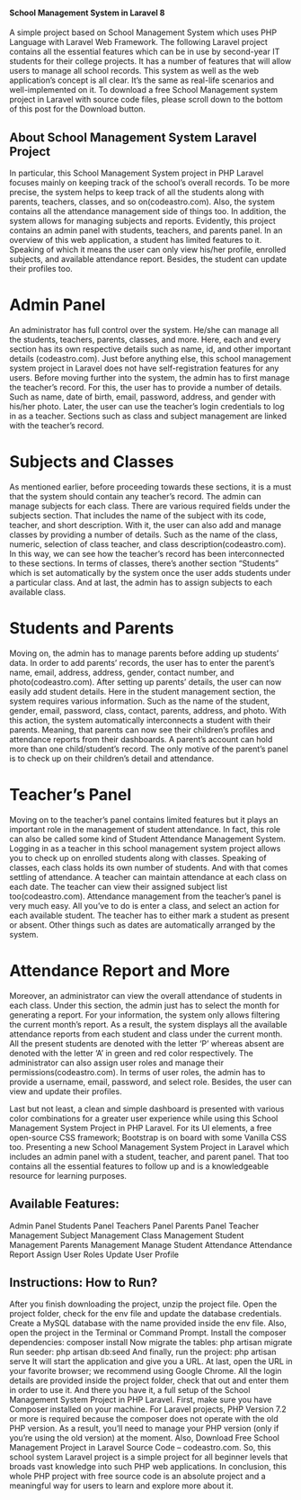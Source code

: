 #### School Management System in Laravel 8

A simple project based on School Management System which uses PHP Language with Laravel Web Framework. The following Laravel project contains all the essential features which can be in use by second-year IT students for their college projects. It has a number of features that will allow users to manage all school records. This system as well as the web application’s concept is all clear. It’s the same as real-life scenarios and well-implemented on it. To download a free School Management system project in Laravel with source code files, please scroll down to the bottom of this post for the Download button.


## About School Management System Laravel Project
In particular, this School Management System project in PHP Laravel focuses mainly on keeping track of the school’s overall records. To be more precise, the system helps to keep track of all the students along with parents, teachers, classes, and so on(codeastro.com). Also, the system contains all the attendance management side of things too. In addition, the system allows for managing subjects and reports. Evidently, this project contains an admin panel with students, teachers, and parents panel. In an overview of this web application, a student has limited features to it. Speaking of which it means the user can only view his/her profile, enrolled subjects, and available attendance report. Besides, the student can update their profiles too.


# Admin Panel
An administrator has full control over the system. He/she can manage all the students, teachers, parents, classes, and more. Here, each and every section has its own respective details such as name, id, and other important details (codeastro.com). Just before anything else, this school management system project in Laravel does not have self-registration features for any users. Before moving further into the system, the admin has to first manage the teacher’s record. For this, the user has to provide a number of details. Such as name, date of birth, email, password, address, and gender with his/her photo. Later, the user can use the teacher’s login credentials to log in as a teacher. Sections such as class and subject management are linked with the teacher’s record.


# Subjects and Classes
As mentioned earlier, before proceeding towards these sections, it is a must that the system should contain any teacher’s record. The admin can manage subjects for each class. There are various required fields under the subjects section. That includes the name of the subject with its code, teacher, and short description. With it, the user can also add and manage classes by providing a number of details. Such as the name of the class, numeric, selection of class teacher, and class description(codeastro.com). In this way, we can see how the teacher’s record has been interconnected to these sections. In terms of classes, there’s another section “Students” which is set automatically by the system once the user adds students under a particular class. And at last, the admin has to assign subjects to each available class.


# Students and Parents
Moving on, the admin has to manage parents before adding up students’ data. In order to add parents’ records, the user has to enter the parent’s name, email, address, address, gender, contact number, and photo(codeastro.com). After setting up parents’ details, the user can now easily add student details. Here in the student management section, the system requires various information. Such as the name of the student, gender, email, password, class, contact, parents, address, and photo. With this action, the system automatically interconnects a student with their parents. Meaning, that parents can now see their children’s profiles and attendance reports from their dashboards. A parent’s account can hold more than one child/student’s record. The only motive of the parent’s panel is to check up on their children’s detail and attendance.


# Teacher’s Panel
Moving on to the teacher’s panel contains limited features but it plays an important role in the management of student attendance. In fact, this role can also be called some kind of Student Attendance Management System. Logging in as a teacher in this school management system project allows you to check up on enrolled students along with classes. Speaking of classes, each class holds its own number of students. And with that comes settling of attendance. A teacher can maintain attendance at each class on each date. The teacher can view their assigned subject list too(codeastro.com). Attendance management from the teacher’s panel is very much easy. All you’ve to do is enter a class, and select an action for each available student. The teacher has to either mark a student as present or absent. Other things such as dates are automatically arranged by the system.



# Attendance Report and More
Moreover, an administrator can view the overall attendance of students in each class. Under this section, the admin just has to select the month for generating a report. For your information, the system only allows filtering the current month’s report. As a result, the system displays all the available attendance reports from each student and class under the current month. All the present students are denoted with the letter ‘P’ whereas absent are denoted with the letter ‘A’ in green and red color respectively. The administrator can also assign user roles and manage their permissions(codeastro.com). In terms of user roles, the admin has to provide a username, email, password, and select role. Besides, the user can view and update their profiles.


Last but not least, a clean and simple dashboard is presented with various color combinations for a greater user experience while using this School Management System Project in PHP Laravel. For its UI elements, a free open-source CSS framework; Bootstrap is on board with some Vanilla CSS too. Presenting a new School Management System Project in Laravel which includes an admin panel with a student, teacher, and parent panel. That too contains all the essential features to follow up and is a knowledgeable resource for learning purposes.


## Available Features:
Admin Panel
Students Panel
Teachers Panel
Parents Panel
Teacher Management
Subject Management
Class Management
Student Management
Parents Management
Manage Student Attendance
Attendance Report
Assign User Roles
Update User Profile

## Instructions: How to Run?
After you finish downloading the project, unzip the project file.
Open the project folder, check for the env file and update the database credentials.
Create a MySQL database with the name provided inside the env file.
Also, open the project in the Terminal or Command Prompt.
Install the composer dependencies: composer install
Now migrate the tables: php artisan migrate
Run seeder: php artisan db:seed
And finally, run the project: php artisan serve
It will start the application and give you a URL.
At last, open the URL in your favorite browser; we recommend using Google Chrome.
All the login details are provided inside the project folder, check that out and enter them in order to use it.
And there you have it, a full setup of the School Management System Project in PHP Laravel. First, make sure you have Composer installed on your machine. For Laravel projects, PHP Version 7.2 or more is required because the composer does not operate with the old PHP version. As a result, you’ll need to manage your PHP version (only if you’re using the old version) at the moment. Also, Download Free School Management Project in Laravel Source Code – codeastro.com. So, this school system Laravel project is a simple project for all beginner levels that broads vast knowledge into such PHP web applications. In conclusion, this whole PHP project with free source code is an absolute project and a meaningful way for users to learn and explore more about it.
